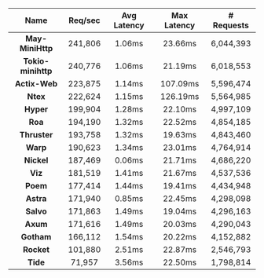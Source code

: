 |   **Name**   |   Req/sec   | Avg Latency | Max Latency |  # Requests |
|:------------:|:-----------:|:-----------:|:-----------:|:-----------:|
|**May-MiniHttp** |241,806|1.06ms|23.66ms|6,044,393|
|**Tokio-minihttp** |240,776|1.06ms|21.19ms|6,018,553|
|**Actix-Web** |223,875|1.14ms|107.09ms|5,596,474|
|**Ntex** |222,624|1.15ms|126.19ms|5,564,985|
|**Hyper** |199,904|1.28ms|22.10ms|4,997,109|
|**Roa** |194,190|1.32ms|22.52ms|4,854,185|
|**Thruster** |193,758|1.32ms|19.63ms|4,843,460|
|**Warp** |190,623|1.34ms|23.01ms|4,764,914|
|**Nickel** |187,469|0.06ms|21.71ms|4,686,220|
|**Viz** |181,519|1.41ms|21.67ms|4,537,536|
|**Poem** |177,414|1.44ms|19.41ms|4,434,948|
|**Astra** |171,940|0.85ms|22.45ms|4,298,098|
|**Salvo** |171,863|1.49ms|19.04ms|4,296,163|
|**Axum** |171,616|1.49ms|20.03ms|4,290,043|
|**Gotham** |166,112|1.54ms|20.22ms|4,152,882|
|**Rocket** |101,880|2.51ms|22.87ms|2,546,793|
|**Tide** |71,957|3.56ms|22.50ms|1,798,814|
